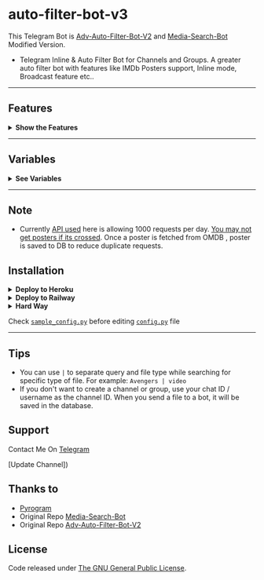 # auto-filter-bot-v3
This Telegram Bot is [Adv-Auto-Filter-Bot-V2](https://github.com/CrazyBotsz/Adv-Auto-Filter-Bot-V2) and [Media-Search-Bot](https://github.com/Mahesh0253/Media-Search-bot) Modified Version.

- Telegram Inline & Auto Filter Bot for Channels and Groups. A greater auto filter bot with features like IMDb Posters support, Inline mode, Broadcast feature etc..

---

## Features

<details>
  <summary><b>Show the Features</b></summary>
<br/>

- Imdb posters for autofilter.
- Custom captions for your files.
- Index command to index all the files in a given channel (No ```USER_SESSION``` Required).
- Ability to Index Public Channels without being admin.
- Support Auto-Filter (Both in PM and in Groups)
- Once files saved in Database , exists until you manually deletes. (No Worry if post gets deleted from source channel.)
- Added Force subscribe (Only channel subscribes can use the bot)
- Ability to restrict groups(```AUTH_GROUPS```)

</details>

---

## Variables
<details>
  <summary><b>See Variables</b></summary>
<br/>

### Required Variables
* `BOT_TOKEN`: Create a bot using [@BotFather](https://telegram.dog/BotFather), and get the Telegram API token.
* `API_ID`: Get this value from [telegram.org](https://my.telegram.org/apps)
* `API_HASH`: Get this value from [telegram.org](https://my.telegram.org/apps)
* `CHANNELS`: Username or ID of channel or group. Separate multiple IDs by space
* `ADMINS`: Username or ID of Admin. Separate multiple Admins by space
* `ADMIN_ID`: Control BroadCast.
* `DATABASE_URI`: [mongoDB](https://www.mongodb.com) URI. Get this value from [mongoDB](https://www.mongodb.com). For more help watch this [video](https://youtu.be/nj-lJfkgb6w)
* `DATABASE_NAME`: Name of the database in [mongoDB](https://www.mongodb.com). For more help watch this [video](https://youtu.be/nj-lJfkgb6w)
* `BROADCAST`: Value should be `True` or `False`. Broadcast with Forward Tag or as Copy.(Without Forward Tag).
* `BROADCAST_CHANNEL`: ID of a Channel (user Notification).


## Optional Variables
* `OMDB_API_KEY`: OMBD_API_KEY to generate imdb poster for filter results.Get it from [omdbapi.com](http://www.omdbapi.com/apikey.aspx)
* `CUSTOM_FILE_CAPTION` : A custom caption for your files. You can format it with file_name, file_size, file_caption.(supports html formating)
Example: `<b>Join [TGBotsProJect](https://t.me/tgbotsproject) for more useful bots</b>\n\n<code>{file_name}</code>\nSize{file_size}\n{file_caption}.`
* `AUTH_GROUPS` : ID of groups which bot should work as autofilter, bot can only work in thease groups. If not given , bot can be used in any group.
* `COLLECTION_NAME`: Name of the collections. Defaults to Telegram_files. If you going to use same database, then use different collection name for each bot
* `CACHE_TIME`: The maximum amount of time in seconds that the result of the inline query may be cached on the server
* `USE_CAPTION_FILTER`: Whether bot should use captions to improve search results. (True/False)
* `AUTH_USERS`: Username or ID of users to give access of inline search. Separate multiple users by space. Leave it empty if you don't want to restrict bot usage.
* `FORCES_SUB`: ID of channel. Without subscribing this channel users cannot use bot.
* `START_MSG`: Welcome message for start command.

</details>

---

## Note
* Currently [API used](http://www.omdbapi.com) here is allowing 1000 requests per day. [You may not get posters if its crossed](https://t.me/ThankTelegram/910168). 
Once a poster is fetched from OMDB , poster is saved to DB to reduce duplicate requests.

## Installation

<details><summary><b>Deploy to Heroku</b></summary>
<p>
<br>
<a href="https://heroku.com/deploy?template=https://github.com/Kuttudb/auto-filter-bot-v3.git">
  <img src="https://www.herokucdn.com/deploy/button.svg" alt="Deploy">
</a>
</p>
</details>

<details>
  <summary><b>Deploy to Railway</b></summary>
<br/>

<p align="left">
<a href="https://railway.app/new/template?template=https%3A%2F%2Fgithub.com%2FZauteKm%2Fauto-filter-bot-v3"
">
     <img height="30px" src="https://railway.app/button.svg">
  </a>
</p>

</a>
</p>

</details>

<details>
  <summary><b>Hard Way</b></summary>
<br/>

```bash
# Create virtual environment
python3 -m venv env

# Activate virtual environment
env\Scripts\activate.bat # For Windows
source env/bin/activate # For Linux or MacOS

# Install Packages
pip3 install -r requirements.txt

# Edit info.py with variables as given below then run bot
python3 bot.py
```

</details>

Check [`sample_config.py`](sample_config.py) before editing [`config.py`](config.py) file

---

## Tips
* You can use `|` to separate query and file type while searching for specific type of file. For example: `Avengers | video`
* If you don't want to create a channel or group, use your chat ID / username as the channel ID. When you send a file to a bot, it will be saved in the database.

## Support
Contact Me On [Telegram](https://t.me/@verx_studio_bott)

[Update Channel])

## Thanks to 
* [Pyrogram](https://github.com/pyrogram/pyrogram)
* Original Repo [Media-Search-Bot](https://github.com/Mahesh0253/Media-Search-bot)
* Original Repo [Adv-Auto-Filter-Bot-V2](https://github.com/CrazyBotsz/Adv-Auto-Filter-Bot-V2)

## License
Code released under [The GNU General Public License](LICENSE).
